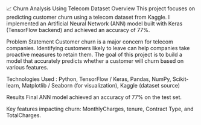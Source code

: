 
📈 Churn Analysis Using Telecom Dataset
Overview
This project focuses on predicting customer churn using a telecom dataset from Kaggle.
I implemented an Artificial Neural Network (ANN) model built with Keras (TensorFlow backend) and achieved an accuracy of 77%.

Problem Statement
Customer churn is a major concern for telecom companies. Identifying customers likely to leave can help companies take proactive measures to retain them.
The goal of this project is to build a model that accurately predicts whether a customer will churn based on various features.

Technologies Used :
Python, TensorFlow / Keras, Pandas, NumPy, Scikit-learn, Matplotlib / Seaborn (for visualization), Kaggle (dataset source)

Results
Final ANN model achieved an accuracy of 77% on the test set.

Key features impacting churn: MonthlyCharges, tenure, Contract Type, and TotalCharges.


